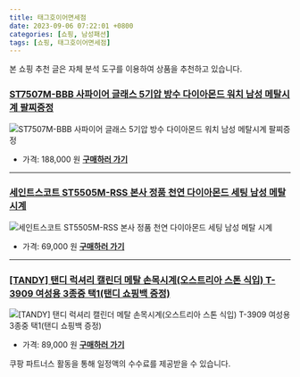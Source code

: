 ```yaml
---
title: 태그호이어면세점
date: 2023-09-06 07:22:01 +0800
categories: [쇼핑, 남성패션]
tags: [쇼핑, 태그호이어면세점]
---
```

본 쇼핑 추천 글은 자체 분석 도구를 이용하여 상품을 추천하고 있습니다.
### [ST7507M-BBB 사파이어 글래스 5기압 방수 다이아몬드 워치 남성 메탈시계 팔찌증정](https://link.coupang.com/re/AFFSDP?lptag=AF1030537&pageKey=7219854295&itemId=18292790341&vendorItemId=85438444114&traceid=V0-153-628a3b134042a8d1&clickBeacon=8mCv%2F%2FgZq6zGyYY%2FLupNQ2wCulcxFtR%2FptE5EDeiSlbPteRKd%2BSGiqsHPr2f%2BMZ1UKvmy3XjZ73aZj%2BVokrlC6onYuKTGeiz%2Fg90T%2F9fSGGm%2BPkKDBFngw6T62V4rhuO%2Bnc8l%2BPNgHlpSJrv%2FIzX6D4CpsNBvCBpOhbmfqOvqucGsa0Rq9S6MdNyvGW7iAhNgMPxVM5HCVSsNKYVg%2BFn7J3Hmx5ZgLsg%2BB9UY%2B5EZbkxsCdD1qzeGSAkvp5ZkBWiarv1v13D%2Ff%2Bwp9iC0RqFMH5Tk0yfIbZoBx3PKQOB%2FtnvyLsPRE5UHeZvMGAbaFGod2iJb0nCD%2FxTOdBdGgQJ0r4OBdlztG%2BxZS4WmtrKxEVDbVTj%2BvITv2WCNxsSTdDIa1%2BzQjoH4CXuyqM8oc4HB8yqYCpjK%2Fa2U62%2BQGfoPlEpQhN7lf%2BrnHtA3YnTaTQiJip2O1rJuCUbdDDAMCtmM6RtWxg2i1f4Q1vu4jEh%2BTG7VNhOr%2FQyLqoDyyy0103iVWfwTT8v2vZM96ZcJ77kl9FCpQ5W0dAo4Wl1zYTk0czPO3pA3YVkKf9mYNuN8g8qfxzknQn22hAW6awmOpEovi30NIRYgZo1nZGPj842rxNRtrlVarPNhgI8IReDoDgmCi%2FpLbw3vvPrpV%2FJ6fx8qP0Y8z6E2QwN3RzUnabfNfZSNQ0Rhya0foxkxHTumqM6avqxilqmjTdtCpbnCsEdbJFzW4%2B%2B3P%2FgqnDpTvoL3Xs90USsg77sF81hcbOuwBIzeS5D413vSQ08l%2B2Oz3t8KN0QCUevJJTJL7KBMyNMnw7Y1qcfzYX%2FyBPry%2F7UnOBmJJX4PAimGfrK9OuaXu3yMvea17oifBjD6gOfIK7DwuBsm5EnsNqKzyuBEjG5RgA7DfVWL%2FHMCmELl7yPzoam%2FQ%3D%3D&requestid=20230907072201850146062976&token=31850C%7CMIXED)
![ST7507M-BBB 사파이어 글래스 5기압 방수 다이아몬드 워치 남성 메탈시계 팔찌증정](https://ads-partners.coupang.com/image1/qBA8P7HTh-LjUYpPqPQHIFWMW57vvhWkhA9N6188-e-gKFCR_Uj1Jskcy4DS-J_Bnnya69arkpffRhbcUEyTNDVYF_MaM7IFqX6wy5ws1NXga8p1yeh4c9OSoe6uQYF9J1qfsIwaO_2vqUEIECwrMmpGoKgwdjAc8r4HqYaPbQMYKj3QR8J77xVWWwBCVKokdF_z5X5HFBLtxBPn8vk6_kTSP4lBAGcW1eeImZjrfQFizztfV-Ijs0OotOWwZso-SX8MSv8-1p--43adJgk0v2BvtENAaBnZGXaJKcpbVby2uW53WA==)
- 가격: 188,000 원
[**구매하러 가기**](https://link.coupang.com/re/AFFSDP?lptag=AF1030537&pageKey=7219854295&itemId=18292790341&vendorItemId=85438444114&traceid=V0-153-628a3b134042a8d1&clickBeacon=8mCv%2F%2FgZq6zGyYY%2FLupNQ2wCulcxFtR%2FptE5EDeiSlbPteRKd%2BSGiqsHPr2f%2BMZ1UKvmy3XjZ73aZj%2BVokrlC6onYuKTGeiz%2Fg90T%2F9fSGGm%2BPkKDBFngw6T62V4rhuO%2Bnc8l%2BPNgHlpSJrv%2FIzX6D4CpsNBvCBpOhbmfqOvqucGsa0Rq9S6MdNyvGW7iAhNgMPxVM5HCVSsNKYVg%2BFn7J3Hmx5ZgLsg%2BB9UY%2B5EZbkxsCdD1qzeGSAkvp5ZkBWiarv1v13D%2Ff%2Bwp9iC0RqFMH5Tk0yfIbZoBx3PKQOB%2FtnvyLsPRE5UHeZvMGAbaFGod2iJb0nCD%2FxTOdBdGgQJ0r4OBdlztG%2BxZS4WmtrKxEVDbVTj%2BvITv2WCNxsSTdDIa1%2BzQjoH4CXuyqM8oc4HB8yqYCpjK%2Fa2U62%2BQGfoPlEpQhN7lf%2BrnHtA3YnTaTQiJip2O1rJuCUbdDDAMCtmM6RtWxg2i1f4Q1vu4jEh%2BTG7VNhOr%2FQyLqoDyyy0103iVWfwTT8v2vZM96ZcJ77kl9FCpQ5W0dAo4Wl1zYTk0czPO3pA3YVkKf9mYNuN8g8qfxzknQn22hAW6awmOpEovi30NIRYgZo1nZGPj842rxNRtrlVarPNhgI8IReDoDgmCi%2FpLbw3vvPrpV%2FJ6fx8qP0Y8z6E2QwN3RzUnabfNfZSNQ0Rhya0foxkxHTumqM6avqxilqmjTdtCpbnCsEdbJFzW4%2B%2B3P%2FgqnDpTvoL3Xs90USsg77sF81hcbOuwBIzeS5D413vSQ08l%2B2Oz3t8KN0QCUevJJTJL7KBMyNMnw7Y1qcfzYX%2FyBPry%2F7UnOBmJJX4PAimGfrK9OuaXu3yMvea17oifBjD6gOfIK7DwuBsm5EnsNqKzyuBEjG5RgA7DfVWL%2FHMCmELl7yPzoam%2FQ%3D%3D&requestid=20230907072201850146062976&token=31850C%7CMIXED)
---
### [세인트스코트 ST5505M-RSS 본사 정품 천연 다이아몬드 세팅 남성 메탈 시계](https://link.coupang.com/re/AFFSDP?lptag=AF1030537&pageKey=6100134990&itemId=11425922518&vendorItemId=78701518373&traceid=V0-153-59290f9b63fbd016&clickBeacon=8mCv%2F%2FgZq6zGyYY%2FLupNQ2wCulcxFtR%2FptE5EDeiSlbPteRKd%2BSGiqsHPr2f%2BMZ1UKvmy3XjZ73aZj%2BVokrlC6onYuKTGeiz%2Fg90T%2F9fSGHbDr7kjsVAJX0gkvu1pZLD%2Bnc8l%2BPNgHlpSJrv%2FIzX6Jg8bZmR3KB8k2c%2FhpkhWcZ8%2BJNw1SdZyv3MmhyS%2BVb6gMPxVM5HCVSsNKYVg%2BFn7J3Hmx5ZgLsg%2BB9UY%2B5EZbkxsCdD1qzeGSAkvp5ZkBWiarv1v13D%2Ff%2Bwp9iC0RqFMKMCDTgxcrbTjXh6%2FUS3E9g0I3twl8settjq9YjivnHJltTgKCCldflsEqsnNj%2Fzgk0twGkjVPj7%2Fu2c4eTMC29%2Fm8RkzPIB8JtjtvEXMXTt46E6%2Bnd0wtmL2Dk5DBIMp0G%2FmaX89e8Kn9B1T%2FhTJXinCLtaGkP%2FWYMJvYTIB90O2pbnh3Q9HbuoYG5jZRPpd4Wts1ddtMkF5mK5voG5GQH8zM4tMexYb2oJE7eVCxaTCF%2Fm5zRDGUFho%2B%2F9GzsIW%2FprshYx3f0x0D2KSBGtSte%2F1O2C88A9c7zKYnazJ2bV6WowJarpX3p6amt%2BvnXtMyumnndXC6FEUgJ%2BlTJVd1GPRv1fnMjCH%2B0CoONJdvkwaWYypoZkd7V0%2FjsUWGxObf%2BoAtbiDXtPh39QvIT7cRI83fgWhSPRUmA7NOIUhXivc0QQdj2iESIgi7j3q50qdzIWvsNAisrGhAcNhQn2xV0JO7cdcV7c7JxVlFCn97b0IkWOT0jlb%2FpaN%2Bt3k08%2Fs1MPWsaVzTjiS%2FGfZofBnCLoaKXwDOWnfzXJK7Zw0LUcogydlKx2cxqDE4uIBVCidDS9mWKErl%2FIPlG6kZC5OVO0rJz9ku1u2Gckitf96LRY&requestid=20230907072201850146062976&token=31850C%7CMIXED)
![세인트스코트 ST5505M-RSS 본사 정품 천연 다이아몬드 세팅 남성 메탈 시계](https://ads-partners.coupang.com/image1/VPpeUPORaeC-bDsOVBWA7P6VtjB9BwqLXPV0AmvgDwBzlAfw1ksH_fSHj1AcayAlSUIOgnna6QgmV4-t98YE6-ngEXS6lYA4ODHkFBspUMh3M74qHLs-Azekoib_BG4U2pS1y6zTejGCTpKkIdMEMWdRWDuthP0FrRntf37ZpXBxvAYO4uXYAy0dbJw2jjQlWtwWSkVmpki_hmHZk1E1kgw3rZ4rKEia-5_zdA7YLi0wQG6Kp3vjp4OyI0fDFDLRLNOhbKw6SgPauN24RLFROnawVJOkDR89K_OjgKIVKEZaIiti)
- 가격: 69,000 원
[**구매하러 가기**](https://link.coupang.com/re/AFFSDP?lptag=AF1030537&pageKey=6100134990&itemId=11425922518&vendorItemId=78701518373&traceid=V0-153-59290f9b63fbd016&clickBeacon=8mCv%2F%2FgZq6zGyYY%2FLupNQ2wCulcxFtR%2FptE5EDeiSlbPteRKd%2BSGiqsHPr2f%2BMZ1UKvmy3XjZ73aZj%2BVokrlC6onYuKTGeiz%2Fg90T%2F9fSGHbDr7kjsVAJX0gkvu1pZLD%2Bnc8l%2BPNgHlpSJrv%2FIzX6Jg8bZmR3KB8k2c%2FhpkhWcZ8%2BJNw1SdZyv3MmhyS%2BVb6gMPxVM5HCVSsNKYVg%2BFn7J3Hmx5ZgLsg%2BB9UY%2B5EZbkxsCdD1qzeGSAkvp5ZkBWiarv1v13D%2Ff%2Bwp9iC0RqFMKMCDTgxcrbTjXh6%2FUS3E9g0I3twl8settjq9YjivnHJltTgKCCldflsEqsnNj%2Fzgk0twGkjVPj7%2Fu2c4eTMC29%2Fm8RkzPIB8JtjtvEXMXTt46E6%2Bnd0wtmL2Dk5DBIMp0G%2FmaX89e8Kn9B1T%2FhTJXinCLtaGkP%2FWYMJvYTIB90O2pbnh3Q9HbuoYG5jZRPpd4Wts1ddtMkF5mK5voG5GQH8zM4tMexYb2oJE7eVCxaTCF%2Fm5zRDGUFho%2B%2F9GzsIW%2FprshYx3f0x0D2KSBGtSte%2F1O2C88A9c7zKYnazJ2bV6WowJarpX3p6amt%2BvnXtMyumnndXC6FEUgJ%2BlTJVd1GPRv1fnMjCH%2B0CoONJdvkwaWYypoZkd7V0%2FjsUWGxObf%2BoAtbiDXtPh39QvIT7cRI83fgWhSPRUmA7NOIUhXivc0QQdj2iESIgi7j3q50qdzIWvsNAisrGhAcNhQn2xV0JO7cdcV7c7JxVlFCn97b0IkWOT0jlb%2FpaN%2Bt3k08%2Fs1MPWsaVzTjiS%2FGfZofBnCLoaKXwDOWnfzXJK7Zw0LUcogydlKx2cxqDE4uIBVCidDS9mWKErl%2FIPlG6kZC5OVO0rJz9ku1u2Gckitf96LRY&requestid=20230907072201850146062976&token=31850C%7CMIXED)
---
### [[TANDY] 탠디 럭셔리 캘린더 메탈 손목시계(오스트리아 스톤 식입) T-3909 여성용 3종중 택1(탠디 쇼핑백 증정)](https://link.coupang.com/re/AFFSDP?lptag=AF1030537&pageKey=4341876058&itemId=5082974822&vendorItemId=72056623099&traceid=V0-153-514ddab99506b66a&clickBeacon=8mCv%2F%2FgZq6zGyYY%2FLupNQ2wCulcxFtR%2FptE5EDeiSlbPteRKd%2BSGiqsHPr2f%2BMZ1UKvmy3XjZ73aZj%2BVokrlC6onYuKTGeiz%2Fg90T%2F9fSGEqMg9WkZ8aqlKQG9Utc0YN%2Bnc8l%2BPNgHlpSJrv%2FIzX6HcaSbUcvhrajou6LXdylAswZug6Rt%2FvbAcVWdG6sVkAgMPxVM5HCVSsNKYVg%2BFn7J3Hmx5ZgLsg%2BB9UY%2B5EZbkxsCdD1qzeGSAkvp5ZkBWiarv1v13D%2Ff%2Bwp9iC0RqFMFYX452PQuC5Ero3pnHtLqEVb2xe91VHdMBx7rlx%2B8i7OxPtEQblF7m1iRdRFeNeFNG0YU7IqL3gA1h%2Fdx3yFEADjX0LC3neP1l9Os%2ByRlY8alnA%2F5xoth7nFJfqlp6RXUG%2FmaX89e8Kn9B1T%2FhTJXi0iHZGZo1r1CJvu3znpCUdTXWq24KVa9TYi4IeQNJRopOPBQFXpVN3ge9yDCr7yFipPQzm5u0iWYBzqSwkzJIVpUmzJYaJK%2FgLLkbw%2B3eheBygzGpDsuR%2FFnOUTK3zBPFb%2F2D16KuwR7DLip6eQHMQ1gIPaK72kGZi1PfKwvSzZ8l%2FCHE%2BxiodSW9%2BtuhY7%2B5QxqcMiKtc25KVdwASz8WWFagGT2NdE2OEFFUeAreGz16WTtBy3HyQn1JLzfQdbZAifY4XL3QWZu5D7gZYwtJO%2FS%2BFLKAHJRCvQNgkiDEpHWNzBsGWPDU92WC8o9rNoMUuMmGcV0jWCU4YDmixwG%2F%2BqVT%2FKfoH4zRqnZP6kBEvw3ceFao1pDZYG%2FFSJq061v%2BT9b4zyHxkR%2FR6yOOkVNghlyy%2FyAPMWDUg1FNhAYZ7Bhwvx6KjbaJzcfQuCwyoYE8Xact9ez79qOeOmFKaKcFu&requestid=20230907072201850146062976&token=31850C%7CMIXED)
![[TANDY] 탠디 럭셔리 캘린더 메탈 손목시계(오스트리아 스톤 식입) T-3909 여성용 3종중 택1(탠디 쇼핑백 증정)](https://ads-partners.coupang.com/image1/7vDD62PxBwQIyplT7lf5rCqFt0WhIXuG6TqUszhLBlu0PDhDWWtx6AqND_z3qZ0E0V_W-eXsp_IVpiFHo8mpMiYUG-jdgxL6-jxyLV84EUWgrRmGKzkXteZ2OG21Nc3gg3ZUq5t1HWZxVg_Ph2CEDclDYdy08MFItxHtTd8NrwDfQqZGg8NIocfXuk8ISajx7JMFy4Kd9tm-0K513_50bSa4kdm1fcX5s-wfwEThqGwWqRgzz2e9X3bd5ePdbdhtd7OZDdV4Jfj_FKkSiHh2L3wRAHyuR58qmvyVI8Mm9afnAKJNcQ==)
- 가격: 89,000 원
[**구매하러 가기**](https://link.coupang.com/re/AFFSDP?lptag=AF1030537&pageKey=4341876058&itemId=5082974822&vendorItemId=72056623099&traceid=V0-153-514ddab99506b66a&clickBeacon=8mCv%2F%2FgZq6zGyYY%2FLupNQ2wCulcxFtR%2FptE5EDeiSlbPteRKd%2BSGiqsHPr2f%2BMZ1UKvmy3XjZ73aZj%2BVokrlC6onYuKTGeiz%2Fg90T%2F9fSGEqMg9WkZ8aqlKQG9Utc0YN%2Bnc8l%2BPNgHlpSJrv%2FIzX6HcaSbUcvhrajou6LXdylAswZug6Rt%2FvbAcVWdG6sVkAgMPxVM5HCVSsNKYVg%2BFn7J3Hmx5ZgLsg%2BB9UY%2B5EZbkxsCdD1qzeGSAkvp5ZkBWiarv1v13D%2Ff%2Bwp9iC0RqFMFYX452PQuC5Ero3pnHtLqEVb2xe91VHdMBx7rlx%2B8i7OxPtEQblF7m1iRdRFeNeFNG0YU7IqL3gA1h%2Fdx3yFEADjX0LC3neP1l9Os%2ByRlY8alnA%2F5xoth7nFJfqlp6RXUG%2FmaX89e8Kn9B1T%2FhTJXi0iHZGZo1r1CJvu3znpCUdTXWq24KVa9TYi4IeQNJRopOPBQFXpVN3ge9yDCr7yFipPQzm5u0iWYBzqSwkzJIVpUmzJYaJK%2FgLLkbw%2B3eheBygzGpDsuR%2FFnOUTK3zBPFb%2F2D16KuwR7DLip6eQHMQ1gIPaK72kGZi1PfKwvSzZ8l%2FCHE%2BxiodSW9%2BtuhY7%2B5QxqcMiKtc25KVdwASz8WWFagGT2NdE2OEFFUeAreGz16WTtBy3HyQn1JLzfQdbZAifY4XL3QWZu5D7gZYwtJO%2FS%2BFLKAHJRCvQNgkiDEpHWNzBsGWPDU92WC8o9rNoMUuMmGcV0jWCU4YDmixwG%2F%2BqVT%2FKfoH4zRqnZP6kBEvw3ceFao1pDZYG%2FFSJq061v%2BT9b4zyHxkR%2FR6yOOkVNghlyy%2FyAPMWDUg1FNhAYZ7Bhwvx6KjbaJzcfQuCwyoYE8Xact9ez79qOeOmFKaKcFu&requestid=20230907072201850146062976&token=31850C%7CMIXED)


쿠팡 파트너스 활동을 통해 일정액의 수수료를 제공받을 수 있습니다.
